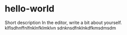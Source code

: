 # hello-world
Short description
In the editor, write a bit about yourself. klflsdhnffnlfnklnfklmklvn sdnknsdfnklnkdfkmsdmsdm

